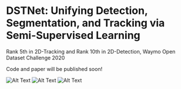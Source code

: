 # DSTNet: Unifying Detection, Segmentation, and Tracking via Semi-Supervised Learning
Rank 5th in 2D-Tracking and Rank 10th in 2D-Detection, Waymo Open Dataset Challenge 2020

Code and paper will be published soon!

![Alt Text](demo/demo1.gif)
![Alt Text](demo/demo2.gif)
![Alt Text](demo/demo3.gif)
